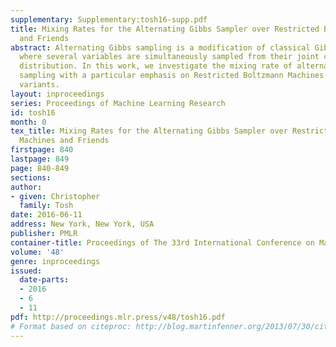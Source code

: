```yaml
---
supplementary: Supplementary:tosh16-supp.pdf
title: Mixing Rates for the Alternating Gibbs Sampler over Restricted Boltzmann Machines
  and Friends
abstract: Alternating Gibbs sampling is a modification of classical Gibbs sampling
  where several variables are simultaneously sampled from their joint conditional
  distribution. In this work, we investigate the mixing rate of alternating Gibbs
  sampling with a particular emphasis on Restricted Boltzmann Machines (RBMs) and
  variants.
layout: inproceedings
series: Proceedings of Machine Learning Research
id: tosh16
month: 0
tex_title: Mixing Rates for the Alternating Gibbs Sampler over Restricted Boltzmann
  Machines and Friends
firstpage: 840
lastpage: 849
page: 840-849
sections: 
author:
- given: Christopher
  family: Tosh
date: 2016-06-11
address: New York, New York, USA
publisher: PMLR
container-title: Proceedings of The 33rd International Conference on Machine Learning
volume: '48'
genre: inproceedings
issued:
  date-parts:
  - 2016
  - 6
  - 11
pdf: http://proceedings.mlr.press/v48/tosh16.pdf
# Format based on citeproc: http://blog.martinfenner.org/2013/07/30/citeproc-yaml-for-bibliographies/
---
```

